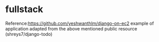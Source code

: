 # fullstack
Reference:https://github.com/yeshwanthlm/django-on-ec2
example of application adapted from the above mentioned public resource (shreys7/django-todo)
